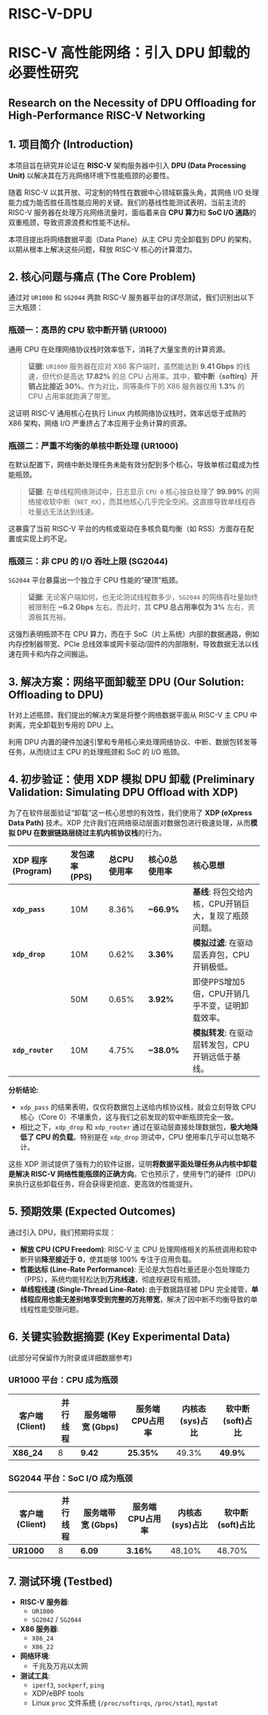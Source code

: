 # RISC-V-DPU
# RISC-V 高性能网络：引入 DPU 卸载的必要性研究
## Research on the Necessity of DPU Offloading for High-Performance RISC-V Networking

## 1. 项目简介 (Introduction)

本项目旨在研究并论证在 **RISC-V** 架构服务器中引入 **DPU (Data Processing Unit)** 以解决其在万兆网络环境下性能瓶颈的必要性。

随着 RISC-V 以其开放、可定制的特性在数据中心领域崭露头角，其网络 I/O 处理能力成为能否胜任高性能应用的关键。我们的基线性能测试表明，当前主流的 RISC-V 服务器在处理万兆网络流量时，面临着来自 **CPU 算力**和 **SoC I/O 通路**的双重瓶颈，导致资源浪费和性能不达标。

本项目提出将网络数据平面（Data Plane）从主 CPU 完全卸载到 DPU 的架构，以期从根本上解决这些问题，释放 RISC-V 核心的计算潜力。

## 2. 核心问题与痛点 (The Core Problem)

通过对 `UR1000` 和 `SG2044` 两款 RISC-V 服务器平台的详尽测试，我们识别出以下三大瓶颈：

### 瓶颈一：高昂的 CPU 软中断开销 (UR1000)
通用 CPU 在处理网络协议栈时效率低下，消耗了大量宝贵的计算资源。

> **证据**: `UR1000` 服务器在应对 X86 客户端时，虽然能达到 **9.41 Gbps** 的线速，但代价是高达 **17.82%** 的总 CPU 占用率。其中，**软中断（softirq）开销占比接近 30%**。作为对比，同等条件下的 X86 服务器仅用 **1.3%** 的 CPU 占用率就跑满了带宽。

这证明 RISC-V 通用核心在执行 Linux 内核网络协议栈时，效率远低于成熟的 X86 架构，网络 I/O 严重挤占了本应用于业务计算的资源。

### 瓶颈二：严重不均衡的单核中断处理 (UR1000)
在默认配置下，网络中断处理任务未能有效分配到多个核心，导致单核过载成为性能瓶颈。

> **证据**: 在单线程网络测试中，日志显示 `CPU 0` 核心独自处理了 **99.99%** 的网络接收软中断（`NET_RX`），而其他核心几乎完全空闲。这直接导致单线程吞吐量远无法达到线速。

这暴露了当前 RISC-V 平台的内核或驱动在多核负载均衡（如 RSS）方面存在配置或实现上的不足。

### 瓶颈三：非 CPU 的 I/O 吞吐上限 (SG2044)
`SG2044` 平台暴露出一个独立于 CPU 性能的“硬顶”瓶颈。

> **证据**: 无论客户端如何，也无论测试线程数多少，`SG2044` 的网络吞吐量始终被限制在 **~6.2 Gbps** 左右。而此时，其 **CPU 总占用率仅为 3%** 左右，资源极其充裕。

这强烈表明瓶颈不在 CPU 算力，而在于 SoC（片上系统）内部的数据通路，例如内存控制器带宽、PCIe 总线效率或网卡驱动/固件的内部限制，导致数据无法以线速在网卡和内存之间搬运。

## 3. 解决方案：网络平面卸载至 DPU (Our Solution: Offloading to DPU)

针对上述瓶颈，我们提出的解决方案是将整个网络数据平面从 RISC-V 主 CPU 中剥离，完全卸载到专用的 DPU 上。

利用 DPU 内置的硬件加速引擎和专用核心来处理网络协议、中断、数据包转发等任务，从而绕过主 CPU 的处理瓶颈和 SoC 的 I/O 瓶颈。

## 4. 初步验证：使用 XDP 模拟 DPU 卸载 (Preliminary Validation: Simulating DPU Offload with XDP)

为了在软件层面验证“卸载”这一核心思想的有效性，我们使用了 **XDP (eXpress Data Path)** 技术。XDP 允许我们在网络驱动层面对数据包进行极速处理，从而**模拟 DPU 在数据链路层绕过主机内核协议栈**的行为。

| XDP 程序 (Program) | 发包速率 (PPS) | 总CPU使用率 | 核心0总使用率 | 核心思想 |
| :----------------- | :------------- | :---------- | :------------ | :--------------------------------------------------- |
| **`xdp_pass`**     | 10M            | 8.36%       | **~66.9%**      | **基线**: 将包交给内核，CPU开销巨大，复现了瓶颈问题。  |
| **`xdp_drop`**     | 10M            | 0.62%       | **3.36%**       | **模拟过滤**: 在驱动层丢弃包，CPU开销极低。              |
|                    | 50M            | 0.65%       | **3.92%**       | 即使PPS增加5倍，CPU开销几乎不变，证明卸载效率。      |
| **`xdp_router`**   | 10M            | 4.75%       | **~38.0%**      | **模拟转发**: 在驱动层转发包，CPU开销远低于基线。        |

**分析结论:**
*   `xdp_pass` 的结果表明，仅仅将数据包上送给内核协议栈，就会立刻导致 CPU 核心（Core 0）不堪重负，这与我们之前发现的软中断瓶颈完全一致。
*   相比之下，`xdp_drop` 和 `xdp_router` 通过在驱动层直接处理数据包，**极大地降低了 CPU 的负载**。特别是在 `xdp_drop` 测试中，CPU 使用率几乎可以忽略不计。

这些 XDP 测试提供了强有力的软件证据，证明**将数据平面处理任务从内核中卸载是解决 RISC-V 网络性能瓶颈的正确方向**。它也预示了，使用专门的硬件（DPU）来执行这些卸载任务，将会获得更彻底、更高效的性能提升。

## 5. 预期效果 (Expected Outcomes)

通过引入 DPU，我们预期将实现：

*   **解放 CPU (CPU Freedom)**: RISC-V 主 CPU 处理网络相关的系统调用和软中断开销**降至接近于 0**，使其能够 100% 专注于应用负载。
*   **性能达标 (Line-Rate Performance)**: 无论是大包吞吐量还是小包处理能力（PPS），系统均能轻松达到**万兆线速**，彻底规避现有瓶颈。
*   **单线程线速 (Single-Thread Line-Rate)**: 由于数据路径被 DPU 完全接管，**单线程应用也能无差别地享受到完整的万兆带宽**，解决了因中断不均衡导致的单线程性能受限问题。

## 6. 关键实验数据摘要 (Key Experimental Data)

(此部分可保留作为附录或详细数据参考)

### UR1000 平台：CPU 成为瓶颈
| 客户端 (Client) | 并行线程 | 服务端带宽 (Gbps) | 服务端CPU占用率 | 内核态(sys)占比 | 软中断(soft)占比 |
| --------------- | -------- | ----------------- | --------------- | --------------- | ---------------- |
| **X86_24**      | 8        | **9.42**          | **25.35%**      | 49.3%           | **49.9%**        |

### SG2044 平台：SoC I/O 成为瓶颈
| 客户端 (Client) | 并行线程 | 服务端带宽 (Gbps) | 服务端CPU占用率 | 内核态(sys)占比 | 软中断(soft)占比 |
| --------------- | -------- | ----------------- | --------------- | --------------- | ---------------- |
| **UR1000**      | 8        | **6.09**          | **3.16%**       | 48.10%          | 48.70%           |

## 7. 测试环境 (Testbed)

*   **RISC-V 服务器**:
    *   `UR1000`
    *   `SG2042` / `SG2044`
*   **X86 服务器**:
    *   `X86_24`
    *   `X86_22`
*   **网络环境**:
    *   千兆及万兆以太网
*   **测试工具**:
    *   `iperf3`, `sockperf`, `ping`
    *   XDP/eBPF tools
    *   Linux `proc` 文件系统 (`/proc/softirqs`, `/proc/stat`), `mpstat`
